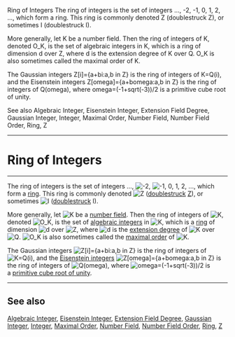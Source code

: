 Ring of Integers
The ring of integers is the set of integers ..., -2, -1, 0, 1, 2, ..., which form a ring. This ring is commonly denoted Z (doublestruck Z), or sometimes I (doublestruck I).

More generally, let K be a number field. Then the ring of integers of K, denoted O_K, is the set of algebraic integers in K, which is a ring of dimension d over Z, where d is the extension degree of K over Q. O_K is also sometimes called the maximal order of K.

The Gaussian integers Z[i]={a+bi:a,b in Z} is the ring of integers of K=Q(i), and the Eisenstein integers Z[omega]={a+bomega:a,b in Z} is the ring of integers of Q(omega), where omega=(-1+sqrt(-3))/2 is a primitive cube root of unity.

See also
Algebraic Integer, Eisenstein Integer, Extension Field Degree, Gaussian Integer, Integer, Maximal Order, Number Field, Number Field Order, Ring, Z

---
# Ring of Integers

---

The ring of integers is the set of integers ..., ![-2](https://mathworld.wolfram.com/images/equations/RingofIntegers/Inline1.svg), ![-1](https://mathworld.wolfram.com/images/equations/RingofIntegers/Inline2.svg), 0, 1, 2, ..., which form a [ring](https://mathworld.wolfram.com/Ring.html). This ring is commonly denoted ![Z](https://mathworld.wolfram.com/images/equations/RingofIntegers/Inline3.svg) ([doublestruck](https://mathworld.wolfram.com/Doublestruck.html) [Z](https://mathworld.wolfram.com/Z.html)), or sometimes ![I](https://mathworld.wolfram.com/images/equations/RingofIntegers/Inline4.svg) ([doublestruck](https://mathworld.wolfram.com/Doublestruck.html) I).

More generally, let ![K](https://mathworld.wolfram.com/images/equations/RingofIntegers/Inline5.svg) be a [number field](https://mathworld.wolfram.com/NumberField.html). Then the ring of integers of ![K](https://mathworld.wolfram.com/images/equations/RingofIntegers/Inline6.svg), denoted ![O_K](https://mathworld.wolfram.com/images/equations/RingofIntegers/Inline7.svg), is the set of [algebraic integers](https://mathworld.wolfram.com/AlgebraicInteger.html) in ![K](https://mathworld.wolfram.com/images/equations/RingofIntegers/Inline8.svg), which is a [ring](https://mathworld.wolfram.com/Ring.html) of dimension ![d](https://mathworld.wolfram.com/images/equations/RingofIntegers/Inline9.svg) over ![Z](https://mathworld.wolfram.com/images/equations/RingofIntegers/Inline10.svg), where ![d](https://mathworld.wolfram.com/images/equations/RingofIntegers/Inline11.svg) is the [extension degree](https://mathworld.wolfram.com/ExtensionFieldDegree.html) of ![K](https://mathworld.wolfram.com/images/equations/RingofIntegers/Inline12.svg) over ![Q](https://mathworld.wolfram.com/images/equations/RingofIntegers/Inline13.svg). ![O_K](https://mathworld.wolfram.com/images/equations/RingofIntegers/Inline14.svg) is also sometimes called the [maximal order](https://mathworld.wolfram.com/MaximalOrder.html) of ![K](https://mathworld.wolfram.com/images/equations/RingofIntegers/Inline15.svg).

The Gaussian integers ![Z[i]={a+bi:a,b in Z}](https://mathworld.wolfram.com/images/equations/RingofIntegers/Inline16.svg) is the ring of integers of ![K=Q(i)](https://mathworld.wolfram.com/images/equations/RingofIntegers/Inline17.svg), and the [Eisenstein integers](https://mathworld.wolfram.com/EisensteinInteger.html) ![Z[omega]={a+bomega:a,b in Z}](https://mathworld.wolfram.com/images/equations/RingofIntegers/Inline18.svg) is the ring of integers of ![Q(omega)](https://mathworld.wolfram.com/images/equations/RingofIntegers/Inline19.svg), where ![omega=(-1+sqrt(-3))/2](https://mathworld.wolfram.com/images/equations/RingofIntegers/Inline20.svg) is a [primitive cube root of unity](https://mathworld.wolfram.com/PrimitiveRootofUnity.html).

---

## See also

[Algebraic Integer](https://mathworld.wolfram.com/AlgebraicInteger.html), [Eisenstein Integer](https://mathworld.wolfram.com/EisensteinInteger.html), [Extension Field Degree](https://mathworld.wolfram.com/ExtensionFieldDegree.html), [Gaussian Integer](https://mathworld.wolfram.com/GaussianInteger.html), [Integer](https://mathworld.wolfram.com/Integer.html), [Maximal Order](https://mathworld.wolfram.com/MaximalOrder.html), [Number Field](https://mathworld.wolfram.com/NumberField.html), [Number Field Order](https://mathworld.wolfram.com/NumberFieldOrder.html), [Ring](https://mathworld.wolfram.com/Ring.html), [Z](https://mathworld.wolfram.com/Z.html)